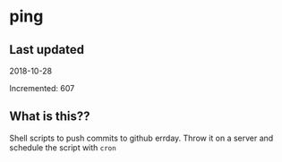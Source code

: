 # ping

## Last updated
2018-10-28

Incremented: 607

## What is this??
Shell scripts to push commits to github errday. Throw it on a server and schedule the script with `cron`
